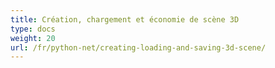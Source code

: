 ```yaml
---
title: Création, chargement et économie de scène 3D
type: docs
weight: 20
url: /fr/python-net/creating-loading-and-saving-3d-scene/
---
```

